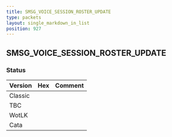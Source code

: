 ```yaml
---
title: SMSG_VOICE_SESSION_ROSTER_UPDATE
type: packets
layout: single_markdown_in_list
position: 927
---
```


## SMSG_VOICE_SESSION_ROSTER_UPDATE

### Status

Version | Hex | Comment
---------- | ---------- | ---------- 
Classic |  |  
TBC |  |  
WotLK |  |  
Cata |  |  
